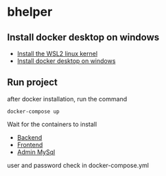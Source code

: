 # bhelper

## Install docker desktop on windows

* [Install the WSL2 linux kernel](https://docs.microsoft.com/en-us/windows/wsl/wsl2-kernel)
* [Install docker desktop on windows](https://docs.docker.com/compose/install/)

## Run project

after docker installation, run the command
```
docker-compose up
```
Wait for the containers to install

* [Backend](http://localhost:5000/)
* [Frontend](http://localhost:4000/)
* [Admin MySql](http://localhost:8080/)

user and password check in docker-compose.yml
